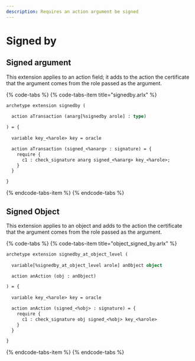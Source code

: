 ```yaml
---
description: Requires an action argument be signed
---
```


# Signed by

## Signed argument

This extension applies to an action field; it adds to the action the certificate that the argument comes from the role passed as the argument.

{% code-tabs %}
{% code-tabs-item title="signedby.arlx" %}
```ocaml
archetype extension signedby (
  
  action aTransaction (anarg[%signedby arole] : type)

) = {
   
  variable key_<%arole> key = oracle

  action aTransaction (signed_<%anarg> : signature) = {
    require {
      c1 : check_signature anarg signed_<%anarg> key_<%arole>;
    }
  }

}
```
{% endcode-tabs-item %}
{% endcode-tabs %}

## Signed Object

This extension applies to an object and adds to the action the certificate that the argument comes from the role passed as the argument.

{% code-tabs %}
{% code-tabs-item title="object\_signed\_by.arlx" %}
```ocaml
archetype extension signedby_at_object_level (
  
  variable[%signedby_at_object_level arole] anObject object

  action anAction (obj : anObject)

) = {
   
  variable key_<%arole> key = oracle

  action anAction (signed_<%obj> : signature) = {
    require {
      c1 : check_signature obj signed_<%obj> key_<%arole>
    }
  }

}

```
{% endcode-tabs-item %}
{% endcode-tabs %}


